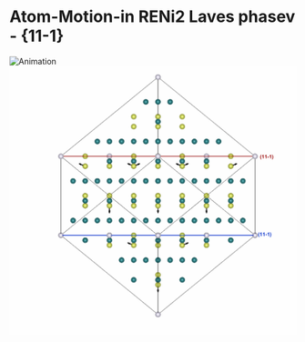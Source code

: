 # Atom-Motion-in RENi2 Laves phasev - {11-1}
![Animation]([11-1]_Plane_View.gif)
![Animation]([11-1]_Plane.gif)
